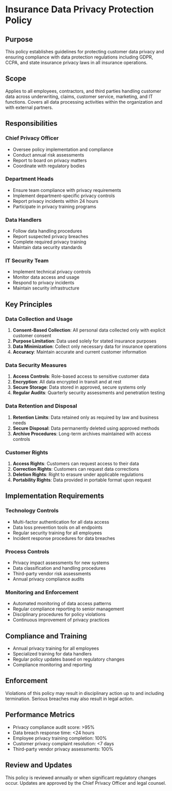# Insurance Data Privacy Protection Policy

## Purpose
This policy establishes guidelines for protecting customer data privacy and ensuring compliance with data protection regulations including GDPR, CCPA, and state insurance privacy laws in all insurance operations.

## Scope
Applies to all employees, contractors, and third parties handling customer data across underwriting, claims, customer service, marketing, and IT functions. Covers all data processing activities within the organization and with external partners.

## Responsibilities

### Chief Privacy Officer
- Oversee policy implementation and compliance
- Conduct annual risk assessments
- Report to board on privacy matters
- Coordinate with regulatory bodies

### Department Heads
- Ensure team compliance with privacy requirements
- Implement department-specific privacy controls
- Report privacy incidents within 24 hours
- Participate in privacy training programs

### Data Handlers
- Follow data handling procedures
- Report suspected privacy breaches
- Complete required privacy training
- Maintain data security standards

### IT Security Team
- Implement technical privacy controls
- Monitor data access and usage
- Respond to privacy incidents
- Maintain security infrastructure

## Key Principles

### Data Collection and Usage
1. **Consent-Based Collection**: All personal data collected only with explicit customer consent
2. **Purpose Limitation**: Data used solely for stated insurance purposes
3. **Data Minimization**: Collect only necessary data for insurance operations
4. **Accuracy**: Maintain accurate and current customer information

### Data Security Measures
1. **Access Controls**: Role-based access to sensitive customer data
2. **Encryption**: All data encrypted in transit and at rest
3. **Secure Storage**: Data stored in approved, secure systems only
4. **Regular Audits**: Quarterly security assessments and penetration testing

### Data Retention and Disposal
1. **Retention Limits**: Data retained only as required by law and business needs
2. **Secure Disposal**: Data permanently deleted using approved methods
3. **Archive Procedures**: Long-term archives maintained with access controls

### Customer Rights
1. **Access Rights**: Customers can request access to their data
2. **Correction Rights**: Customers can request data corrections
3. **Deletion Rights**: Right to erasure under applicable regulations
4. **Portability Rights**: Data provided in portable format upon request

## Implementation Requirements

### Technology Controls
- Multi-factor authentication for all data access
- Data loss prevention tools on all endpoints
- Regular security training for all employees
- Incident response procedures for data breaches

### Process Controls
- Privacy impact assessments for new systems
- Data classification and handling procedures
- Third-party vendor risk assessments
- Annual privacy compliance audits

### Monitoring and Enforcement
- Automated monitoring of data access patterns
- Regular compliance reporting to senior management
- Disciplinary procedures for policy violations
- Continuous improvement of privacy practices

## Compliance and Training
- Annual privacy training for all employees
- Specialized training for data handlers
- Regular policy updates based on regulatory changes
- Compliance monitoring and reporting

## Enforcement
Violations of this policy may result in disciplinary action up to and including termination. Serious breaches may also result in legal action.

## Performance Metrics
- Privacy compliance audit score: >95%
- Data breach response time: <24 hours
- Employee privacy training completion: 100%
- Customer privacy complaint resolution: <7 days
- Third-party vendor privacy assessments: 100%

## Review and Updates
This policy is reviewed annually or when significant regulatory changes occur. Updates are approved by the Chief Privacy Officer and legal counsel.